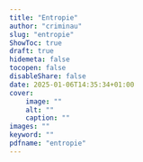 ```yaml
---
title: "Entropie"
author: "criminau"
slug: "entropie"
ShowToc: true
draft: true
hidemeta: false
tocopen: false
disableShare: false
date: 2025-01-06T14:35:34+01:00
cover:
    image: ""
    alt: ""
    caption: ""
images: ""
keyword: ""
pdfname: "entropie"
---
```


<!--more-->
